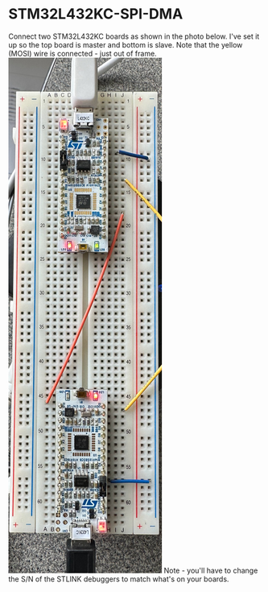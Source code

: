 # STM32L432KC-SPI-DMA

Connect two STM32L432KC boards as shown in the photo below. I've set it up so the top board is master and bottom is slave. Note that the yellow (MOSI) wire is connected - just out of frame. 
![connect](connect.png)
Note - you'll have to change the S/N of the STLINK debuggers to match what's on your boards.
